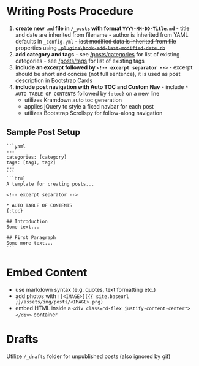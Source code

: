 # Writing Posts Procedure

  1. **create new `.md` file in `/_posts` with format `YYYY-MM-DD-Title.md`**
    - title and date are inherited from filename
    - author is inherited from YAML defaults in `_config.yml`
    - <del>last modified data is inherited from file properties using `_plugins\hook-add-last-modified-date.rb`</del>  
  2. **add category and tags**
    - see [/posts/categories](https://knanne.github.io/posts/categories) for list of existing categories
    - see [/posts/tags](https://knanne.github.io/posts/tags) for list of existing tags
  3. **include an excerpt followed by `<!-- excerpt separator -->`**
    - excerpt should be short and concise (not full sentence), it is used as post description in Bootstrap Cards
  4. **include post navigation with Auto TOC and Custom Nav**
    - include `* AUTO TABLE OF CONTENTS` followed by `{:toc}` on a new line
      - utilizes Kramdown auto toc generation
      - applies jQuery to style a fixed navbar for each post
      - utilizes Bootstrap Scrollspy for follow-along navigation

## Sample Post Setup

    ```yaml
    ---
    categories: [category]
    tags: [tag1, tag2]
    ---
    ```
    ```html
    A template for creating posts...

    <!-- excerpt separator -->

    * AUTO TABLE OF CONTENTS
    {:toc}

    ## Introduction
    Some text...

    ## First Paragraph
    Some more text...
    ```

# Embed Content

  - use markdown syntax (e.g. quotes, text formatting etc.)
  - add photos with `![<IMAGE>]({{ site.baseurl }}/assets/img/posts/<IMAGE>.png)`
  - embed HTML inside a `<div class="d-flex justify-content-center"></div>` container

# Drafts

Utilize `/_drafts` folder for unpublished posts (also ignored by git)  
